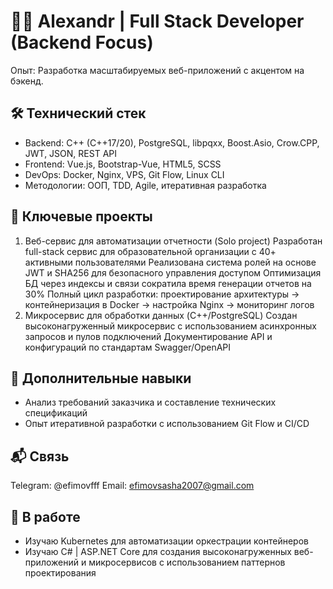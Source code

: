 # 🧑‍💻 Alexandr | Full Stack Developer (Backend Focus)

Опыт: Разработка масштабируемых веб-приложений с акцентом на бэкенд.

## 🛠️ Технический стек
- Backend: C++ (C++17/20), PostgreSQL, libpqxx, Boost.Asio, Crow.CPP, JWT, JSON, REST API
- Frontend: Vue.js, Bootstrap-Vue, HTML5, SCSS
- DevOps: Docker, Nginx, VPS, Git Flow, Linux CLI
- Методологии: ООП, TDD, Agile, итеративная разработка

## 📌 Ключевые проекты
1. Веб-сервис для автоматизации отчетности (Solo project)
    Разработан full-stack сервис для образовательной организации с 40+ активными пользователями
    Реализована система ролей на основе JWT и SHA256 для безопасного управления доступом
    Оптимизация БД через индексы и связи сократила время генерации отчетов на 30%
    Полный цикл разработки: проектирование архитектуры → контейнеризация в Docker → настройка Nginx → мониторинг логов
2. Микросервис для обработки данных (C++/PostgreSQL)
    Создан высоконагруженный микросервис с использованием асинхронных запросов и пулов подключений
    Документирование API и конфигураций по стандартам Swagger/OpenAPI

## 🌟 Дополнительные навыки
  - Анализ требований заказчика и составление технических спецификаций
  - Опыт итеративной разработки с использованием Git Flow и CI/CD

## 📬 Связь
  Telegram: @efimovfff
  Email: efimovsasha2007@gmail.com

## 🔭 В работе
  - Изучаю Kubernetes для автоматизации оркестрации контейнеров
  - Изучаю C# | ASP.NET Core для создания высоконагруженных веб-приложений и микросервисов с использованием паттернов проектирования

